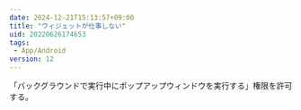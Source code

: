 ```yaml
---
date: 2024-12-21T15:13:57+09:00
title: "ウィジェットが仕事しない"
uid: 20220626174653
tags:
 - App/Android
version: 12
---
```


「バックグラウンドで実行中にポップアップウィンドウを実行する」権限を許可する。
